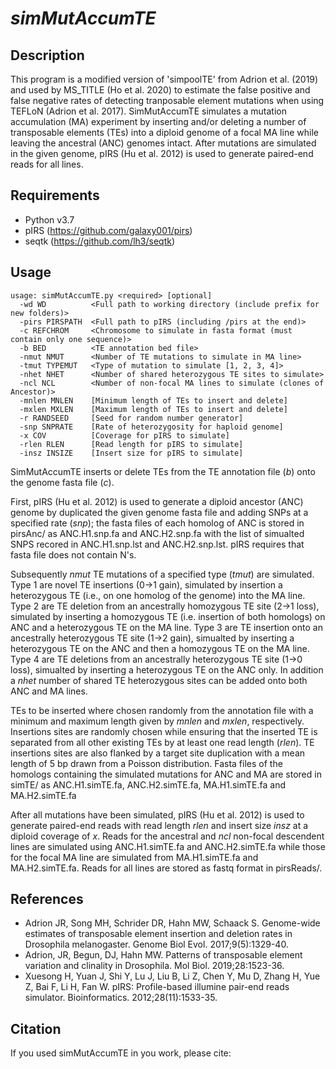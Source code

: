 # *simMutAccumTE*

## Description
This program is a modified version of 'simpoolTE' from Adrion et al. (2019) and used by MS_TITLE (Ho et al. 2020) to estimate the false positive and false negative rates of detecting tranposable element mutations when using TEFLoN (Adrion et al. 2017).
SimMutAccumTE simulates a mutation accumulation (MA) experiment by inserting and/or deleting a number of transposable elements (TEs) into a diploid genome of a focal MA line while leaving the ancestral (ANC) genomes intact. After mutations are simulated in the given genome, pIRS (Hu et al. 2012) is used to generate paired-end reads for all lines.

## Requirements
- Python v3.7
- pIRS (https://github.com/galaxy001/pirs)
- seqtk (https://github.com/lh3/seqtk)

## Usage

```
usage: simMutAccumTE.py <required> [optional] 
  -wd WD          <Full path to working directory (include prefix for new folders)>
  -pirs PIRSPATH  <Full path to pIRS (including /pirs at the end)>
  -c REFCHROM     <Chromosome to simulate in fasta format (must contain only one sequence)>
  -b BED          <TE annotation bed file>
  -nmut NMUT      <Number of TE mutations to simulate in MA line>
  -tmut TYPEMUT   <Type of mutation to simulate [1, 2, 3, 4]>
  -nhet NHET      <Number of shared heterozygous TE sites to simulate>
  -ncl NCL        <Number of non-focal MA lines to simulate (clones of Ancestor)>
  -mnlen MNLEN    [Minimum length of TEs to insert and delete]
  -mxlen MXLEN    [Maximum length of TEs to insert and delete]
  -r RANDSEED     [Seed for random number generator]
  -snp SNPRATE    [Rate of heterozygosity for haploid genome]
  -x COV          [Coverage for pIRS to simulate]
  -rlen RLEN      [Read length for pIRS to simulate]
  -insz INSIZE    [Insert size for pIRS to simulate]

```

SimMutAccumTE inserts or delete TEs from the TE annotation file (<em>b</em>) onto the genome fasta file (<em>c</em>).

First, pIRS (Hu et al. 2012) is used to generate a diploid ancestor (ANC) genome by duplicated the given genome fasta file and adding SNPs at a specified rate (<em>snp</em>); the fasta files of each homolog of ANC is stored in pirsAnc/ as ANC.H1.snp.fa and ANC.H2.snp.fa with the list of simualted SNPS recored in ANC.H1.snp.lst and ANC.H2.snp.lst.
pIRS requires that fasta file does not contain N's. 

Subsequently <em>nmut</em> TE mutations of a specified type (<em>tmut</em>) are simulated. Type 1 are novel TE insertions (0->1 gain), simulated by insertion a heterozygous TE (i.e., on one homolog of the genome) into the MA line. Type 2 are TE deletion from an ancestrally homozygous TE site (2->1 loss), simulated by inserting a homozygous TE (i.e. insertion of both homologs) on ANC and a heterozygous TE on the MA line. Type 3 are TE insertion onto an ancestrally heterozygous TE site (1->2 gain), simualted by inserting a heterozygous TE on the ANC and then a homozygous TE on the MA line. Type 4 are TE deletions from an ancestrally heterozygous TE site (1->0 loss), simualted by inserting a heterozygous TE on the ANC only. In addition a <em>nhet</em> number of shared TE heterozygous sites can be added onto both ANC and MA lines. 

TEs to be inserted where chosen randomly from the annotation file with a minimum and maximum length given by <em>mnlen</em> and <em>mxlen</em>, respectively. Insertions sites are randomly chosen while ensuring that the inserted TE is separated from all other existing TEs by at least one read length (<em>rlen</em>). TE insertions sites are also flanked by a target site duplication with a mean length of 5 bp drawn from a Poisson distribution. Fasta files of the homologs containing the simulated mutations for ANC and MA are stored in simTE/ as ANC.H1.simTE.fa,  ANC.H2.simTE.fa,  MA.H1.simTE.fa and  MA.H2.simTE.fa

After all mutations have been simulated, pIRS (Hu et al. 2012) is used to generate paired-end reads with read length <em>rlen</em> and insert size <em>insz</em> at a diploid coverage of <em>x</em>. Reads for the ancestral and <em>ncl</em> non-focal descendent lines are simulated using ANC.H1.simTE.fa and ANC.H2.simTE.fa while those for the focal MA line are simulated from MA.H1.simTE.fa and MA.H2.simTE.fa. Reads for all lines are stored as fastq format in pirsReads/.

## References
- Adrion JR, Song MH, Schrider DR, Hahn MW, Schaack S. Genome-wide estimates of transposable element insertion and deletion rates in Drosophila melanogaster. Genome Biol Evol. 2017;9(5):1329-40.
- Adrion, JR, Begun, DJ, Hahn MW. Patterns of transposable element variation and clinality in Drosophila. Mol Biol. 2019;28:1523-36.
- Xuesong H, Yuan J, Shi Y, Lu J, Liu B, Li Z, Chen Y, Mu D, Zhang H, Yue Z, Bai F, Li H, Fan W. pIRS: Profile-based illumine pair-end reads simulator. Bioinformatics. 2012;28(11):1533-35.

## Citation
If you used simMutAccumTE in you work, please cite:
```
```



